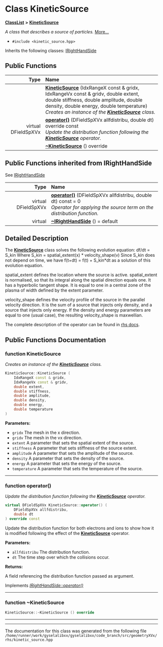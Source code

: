 

# Class KineticSource



[**ClassList**](annotated.md) **>** [**KineticSource**](classKineticSource.md)



_A class that describes a source of particles._ [More...](#detailed-description)

* `#include <kinetic_source.hpp>`



Inherits the following classes: [IRightHandSide](classIRightHandSide.md)






















































## Public Functions

| Type | Name |
| ---: | :--- |
|   | [**KineticSource**](#function-kineticsource) (IdxRangeX const & gridx, IdxRangeVx const & gridv, double extent, double stiffness, double amplitude, double density, double energy, double temperature) <br>_Creates an instance of the_ [_**KineticSource**_](classKineticSource.md) _class._ |
| virtual DFieldSpXVx | [**operator()**](#function-operator) (DFieldSpXVx allfdistribu, double dt) override const<br>_Update the distribution function following the_ [_**KineticSource**_](classKineticSource.md) _operator._ |
|   | [**~KineticSource**](#function-kineticsource) () override<br> |


## Public Functions inherited from IRightHandSide

See [IRightHandSide](classIRightHandSide.md)

| Type | Name |
| ---: | :--- |
| virtual DFieldSpXVx | [**operator()**](classIRightHandSide.md#function-operator) (DFieldSpXVx allfdistribu, double dt) const = 0<br>_Operator for applying the source term on the distribution function._  |
| virtual  | [**~IRightHandSide**](classIRightHandSide.md#function-irighthandside) () = default<br> |






















































## Detailed Description


The [**KineticSource**](classKineticSource.md) class solves the following evolution equation: df/dt = S\_kin Where S\_kin = spatial\_extent(x) \* velocity\_shape(v) Since S\_kin does not depend on time, we have f(t+dt) = f(t) + S\_kin\*dt as a solution of this evolution equation.


spatial\_extent defines the location where the source is active. spatial\_extent is normalised, so that its integral along the spatial direction equals one. It has a hyperbolic tangent shape. It is equal to one in a central zone of the plasma of width defined by the extent parameter.


velocity\_shape defines the velocity profile of the source in the parallel velocity direction. It is the sum of a source that injects only density, and a source that injects only energy. If the density and energy parameters are equal to one (usual case), the resulting velocity\_shape is maxwellian.


The complete description of the operator can be found in [rhs docs](https://github.com/gyselax/gyselalibxx/blob/devel/doc/geometryXVx/kinetic_source.pdf). 


    
## Public Functions Documentation




### function KineticSource 

_Creates an instance of the_ [_**KineticSource**_](classKineticSource.md) _class._
```C++
KineticSource::KineticSource (
    IdxRangeX const & gridx,
    IdxRangeVx const & gridv,
    double extent,
    double stiffness,
    double amplitude,
    double density,
    double energy,
    double temperature
) 
```





**Parameters:**


* `gridx` The mesh in the x direction. 
* `gridv` The mesh in the vx direction. 
* `extent` A parameter that sets the spatial extent of the source. 
* `stiffness` A parameter that sets stiffness of the source extent. 
* `amplitude` A parameter that sets the amplitude of the source. 
* `density` A parameter that sets the density of the source. 
* `energy` A parameter that sets the energy of the source. 
* `temperature` A parameter that sets the temperature of the source. 




        

<hr>



### function operator() 

_Update the distribution function following the_ [_**KineticSource**_](classKineticSource.md) _operator._
```C++
virtual DFieldSpXVx KineticSource::operator() (
    DFieldSpXVx allfdistribu,
    double dt
) override const
```



Update the distribution function for both electrons and ions to show how it is modified following the effect of the [**KineticSource**](classKineticSource.md) operator.




**Parameters:**


* `allfdistribu` The distribution function. 
* `dt` The time step over which the collisions occur.



**Returns:**

A field referencing the distribution function passed as argument. 





        
Implements [*IRightHandSide::operator()*](classIRightHandSide.md#function-operator)


<hr>



### function ~KineticSource 

```C++
KineticSource::~KineticSource () override
```




<hr>

------------------------------
The documentation for this class was generated from the following file `/home/runner/work/gyselalibxx/gyselalibxx/code_branch/src/geometryXVx/rhs/kinetic_source.hpp`


